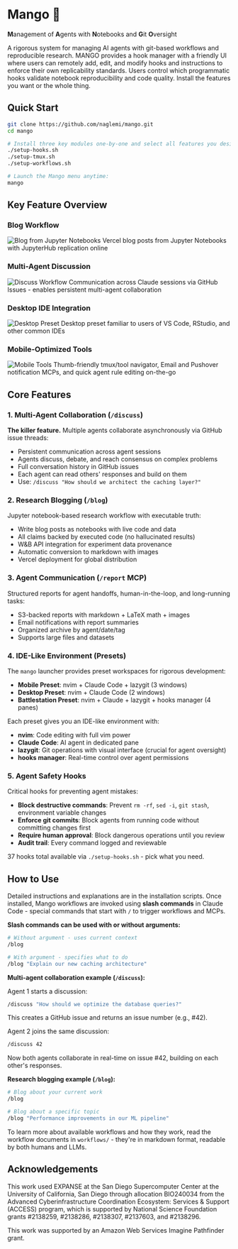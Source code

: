 # Mango 🥭

**M**anagement of **A**gents with **N**otebooks and **G**it **O**versight

A rigorous system for managing AI agents with git-based workflows and reproducible research. MANGO provides a hook manager with a friendly UI where users can remotely add, edit, and modify hooks and instructions to enforce their own replicability standards. Users control which programmatic hooks validate notebook reproducibility and code quality. Install the features you want or the whole thing.

## Quick Start

```bash
git clone https://github.com/naglemi/mango.git
cd mango

# Install three key modules one-by-one and select all features you desire:
./setup-hooks.sh
./setup-tmux.sh
./setup-workflows.sh

# Launch the Mango menu anytime:
mango
```

## Key Feature Overview

### Blog Workflow
![Blog from Jupyter Notebooks](assets/feature-blog.png)
Vercel blog posts from Jupyter Notebooks with JupyterHub replication online

### Multi-Agent Discussion
![Discuss Workflow](assets/feature-discuss.png)
Communication across Claude sessions via GitHub Issues - enables persistent multi-agent collaboration

### Desktop IDE Integration
![Desktop Preset](assets/feature-desktop.png)
Desktop preset familiar to users of VS Code, RStudio, and other common IDEs

### Mobile-Optimized Tools
![Mobile Tools](assets/feature-mobile.png)
Thumb-friendly tmux/tool navigator, Email and Pushover notification MCPs, and quick agent rule editing on-the-go

## Core Features

### 1. Multi-Agent Collaboration (`/discuss`)
**The killer feature.** Multiple agents collaborate asynchronously via GitHub issue threads:
- Persistent communication across agent sessions
- Agents discuss, debate, and reach consensus on complex problems
- Full conversation history in GitHub issues
- Each agent can read others' responses and build on them
- Use: `/discuss "How should we architect the caching layer?"`

### 2. Research Blogging (`/blog`)
Jupyter notebook-based research workflow with executable truth:
- Write blog posts as notebooks with live code and data
- All claims backed by executed code (no hallucinated results)
- W&B API integration for experiment data provenance
- Automatic conversion to markdown with images
- Vercel deployment for global distribution

### 3. Agent Communication (`/report` MCP)
Structured reports for agent handoffs, human-in-the-loop, and long-running tasks:
- S3-backed reports with markdown + LaTeX math + images
- Email notifications with report summaries
- Organized archive by agent/date/tag
- Supports large files and datasets

### 4. IDE-Like Environment (Presets)
The `mango` launcher provides preset workspaces for rigorous development:
- **Mobile Preset**: nvim + Claude Code + lazygit (3 windows)
- **Desktop Preset**: nvim + Claude Code (2 windows)
- **Battlestation Preset**: nvim + Claude + lazygit + hooks manager (4 panes)

Each preset gives you an IDE-like environment with:
- **nvim**: Code editing with full vim power
- **Claude Code**: AI agent in dedicated pane
- **lazygit**: Git operations with visual interface (crucial for agent oversight)
- **hooks manager**: Real-time control over agent permissions

### 5. Agent Safety Hooks
Critical hooks for preventing agent mistakes:
- **Block destructive commands**: Prevent `rm -rf`, `sed -i`, `git stash`, environment variable changes
- **Enforce git commits**: Block agents from running code without committing changes first
- **Require human approval**: Block dangerous operations until you review
- **Audit trail**: Every command logged and reviewable

37 hooks total available via `./setup-hooks.sh` - pick what you need.

## How to Use

Detailed instructions and explanations are in the installation scripts. Once installed, Mango workflows are invoked using **slash commands** in Claude Code - special commands that start with `/` to trigger workflows and MCPs.

**Slash commands can be used with or without arguments:**

```bash
# Without argument - uses current context
/blog

# With argument - specifies what to do
/blog "Explain our new caching architecture"
```

**Multi-agent collaboration example (`/discuss`):**

Agent 1 starts a discussion:
```bash
/discuss "How should we optimize the database queries?"
```
This creates a GitHub issue and returns an issue number (e.g., #42).

Agent 2 joins the same discussion:
```bash
/discuss 42
```
Now both agents collaborate in real-time on issue #42, building on each other's responses.

**Research blogging example (`/blog`):**
```bash
# Blog about your current work
/blog

# Blog about a specific topic
/blog "Performance improvements in our ML pipeline"
```

To learn more about available workflows and how they work, read the workflow documents in `workflows/` - they're in markdown format, readable by both humans and LLMs.

##  Acknowledgements

This work used EXPANSE at the San Diego Supercomputer Center at the University of California, San Diego through allocation BIO240034 from the Advanced Cyberinfrastructure Coordination Ecosystem: Services & Support (ACCESS) program, which is supported by National Science Foundation grants #2138259, #2138286, #2138307, #2137603, and #2138296.

This work was supported by an Amazon Web Services Imagine Pathfinder grant.
